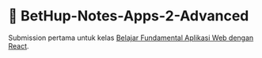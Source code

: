 # 📒 BetHup-Notes-Apps-2-Advanced

Submission pertama untuk kelas [Belajar Fundamental Aplikasi Web dengan React](https://www.dicoding.com/academies/413).

